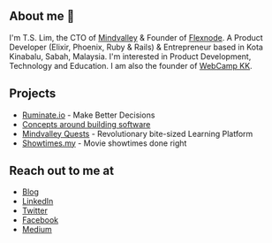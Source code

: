 ## About me 👋

I'm T.S. Lim, the CTO of [Mindvalley](https://www.mindvalley.com) & Founder of [Flexnode](https://flexnode.com). A Product Developer (Elixir, Phoenix, Ruby & Rails) & Entrepreneur based in Kota Kinabalu, Sabah, Malaysia. I'm interested in Product Development, Technology and Education. I am also the founder of [WebCamp KK](http://www.facebook.com/groups/webcamp.kk).

## Projects
- [Ruminate.io](https://ruminate.io)  - Make Better Decisions
- [Concepts around building software](https://tslim.github.io/concepts)
- [Mindvalley Quests](https://www.mindvalley.com/quests) - Revolutionary bite-sized Learning Platform
- [Showtimes.my](http://showtimes.my) - Movie showtimes done right

## Reach out to me at
- [Blog](https://www.clipsoflogic.com)
- [LinkedIn](https://www.linkedin.com/in/dxlim)
- [Twitter](https://twitter.com/clipsoflogic)
- [Facebook](http://www.facebook.com/525194447)
- [Medium](http://www.medium.com/@tslim)

<!--
**tslim/tslim** is a ✨ _special_ ✨ repository because its `README.md` (this file) appears on your GitHub profile.

Here are some ideas to get you started:

- 🔭 I’m currently working on ...
- 🌱 I’m currently learning ...
- 👯 I’m looking to collaborate on ...
- 🤔 I’m looking for help with ...
- 💬 Ask me about ...
- 📫 How to reach me: ...
- 😄 Pronouns: ...
- ⚡ Fun fact: ...
-->
